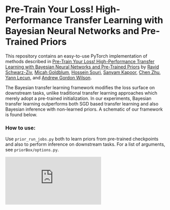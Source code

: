 # Pre-Train Your Loss! High-Performance Transfer Learning with Bayesian Neural Networks and Pre-Trained Priors

This repository contains an easy-to-use PyTorch implementation of methods described in [Pre-Train Your Loss! High-Performance Transfer Learning with Bayesian Neural Networks and Pre-Trained Priors](https://github.com/hsouri/BayesianTransferLearning) by [Ravid Schwarz-Ziv](https://www.ravid-shwartz-ziv.com/), [Micah Goldblum](https://goldblum.github.io/), [Hossein Souri](https://hsouri.github.io/), [Sanyam Kapoor](https://sanyamkapoor.com/), [Chen Zhu](https://zhuchen03.github.io/), [Yann Lecun](http://yann.lecun.com/), and [Andrew Gordon Wilson](https://cims.nyu.edu/~andrewgw/).

The Bayesian transfer learning framework modifies the loss surface on downstream tasks, unlike traditional transfer learning approaches which merely adopt a pre-trained initialization.  In our experiments, Bayesian transfer learning outperforms both SGD based transfer learning and also Bayesian inference with non-learned priors.  A schematic of our framework is found below. 

### How to use:
Use `prior_run_jobs.py` both to learn priors from pre-trained checkpoints and also to perform inference on downstream tasks.  For a list of arguments, see `priorBox/options.py`.

[![Preview](https://github.com/hsouri/BayesianTransferLearning/blob/main/fig.pdf)](https://github.com/hsouri/BayesianTransferLearning)
